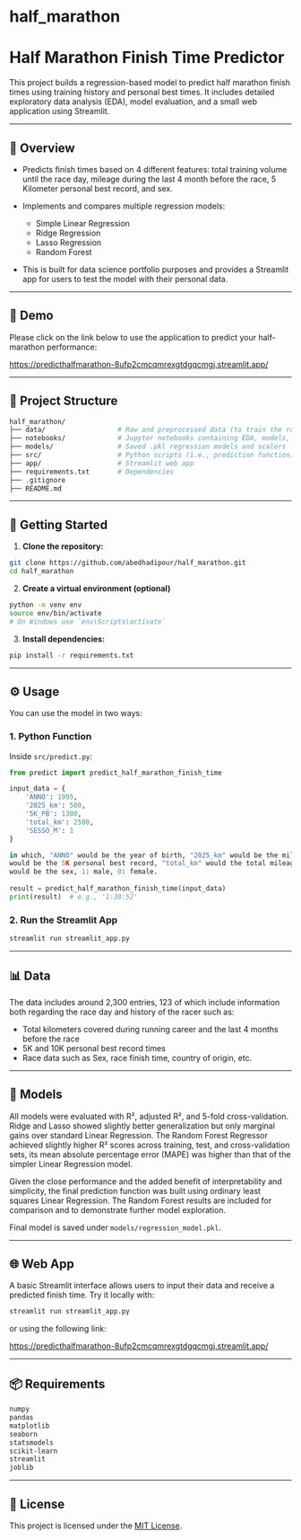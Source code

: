 # half_marathon


# Half Marathon Finish Time Predictor

This project builds a regression-based model to predict half marathon finish times using training history and personal best times. It includes detailed exploratory data analysis (EDA), model evaluation, and a small web application using Streamlit.

---

## 📌 Overview

- Predicts finish times based on 4 different features: total training volume until the race day, mileage during the last 4 month before the race, 5 Kilometer personal best record, and sex.

- Implements and compares multiple regression models:
  - Simple Linear Regression
  - Ridge Regression
  - Lasso Regression
  - Random Forest
  
- This is built for data science portfolio purposes and provides a Streamlit app for users to test the model with their personal data.

---

## 🚀 Demo


Please click on the link below to use the application to predict your half-marathon performance:

https://predicthalfmarathon-8ufp2cmcqmrexgtdgqcmgj.streamlit.app/


---

## 📁 Project Structure

```bash
half_marathon/
├── data/                  # Raw and preprocessed data (to train the random forest model)
├── notebooks/             # Jupyter notebooks containing EDA, models, plots, comparisons, etc.,
├── models/                # Saved .pkl regression models and scalers
├── src/                   # Python scripts (i.e., prediction function)
├── app/                   # Streamlit web app
├── requirements.txt       # Dependencies
├── .gitignore
├── README.md
```

---

## 🧪 Getting Started

1. **Clone the repository:**

```bash
git clone https://github.com/abedhadipour/half_marathon.git
cd half_marathon
```

2. **Create a virtual environment (optional)**

```bash
python -m venv env
source env/bin/activate
# On Windows use `env\Scripts\activate`
```

3. **Install dependencies:**

```bash
pip install -r requirements.txt
```

---

## ⚙️ Usage

You can use the model in two ways:

### 1. Python Function

Inside `src/predict.py`:

```python
from predict import predict_half_marathon_finish_time

input_data = {
    'ANNO': 1995,
    '2025_km': 500,
    '5K_PB': 1300,
    'total_km': 2500,
    'SESSO_M': 1
}

in which, "ANNO" would be the year of birth, "2025_km" would be the mileage in the last 4 months before the race, "5K_PB"
would be the 5K personal best record, "total_km" would the total mileage covered in the whole running career, and "SESSO_M"
would be the sex, 1: male, 0: female.
 
result = predict_half_marathon_finish_time(input_data)
print(result)  # e.g., '1:38:52'
```

### 2. Run the Streamlit App

```bash
streamlit run streamlit_app.py
```

---

## 📊 Data

The data includes around 2,300 entries, 123 of which include information both regarding the race day and history of the racer such as:

- Total kilometers covered during running career and the last 4 months before the race
- 5K and 10K personal best record times
- Race data such as Sex, race finish time, country of origin, etc.

---

## 🤖 Models

All models were evaluated with R², adjusted R², and 5-fold cross-validation. Ridge and Lasso showed slightly better generalization but only marginal gains over standard Linear Regression. The Random Forest Regressor achieved slightly higher R² scores across training, test, and cross-validation sets, its mean absolute percentage error (MAPE) was higher than that of the simpler Linear Regression model.

Given the close performance and the added benefit of interpretability and simplicity, the final prediction function was built using ordinary least squares Linear Regression. The Random Forest results are included for comparison and to demonstrate further model exploration. 

Final model is saved under `models/regression_model.pkl`.

---

## 🌐 Web App

A basic Streamlit interface allows users to input their data and receive a predicted finish time. Try it locally with:

```bash
streamlit run streamlit_app.py
```

or using the following link:

https://predicthalfmarathon-8ufp2cmcqmrexgtdgqcmgj.streamlit.app/

---

## 📦 Requirements

```txt
numpy
pandas
matplotlib
seaborn
statsmodels
scikit-learn
streamlit
joblib
```

---

## 📝 License

This project is licensed under the [MIT License](LICENSE).
